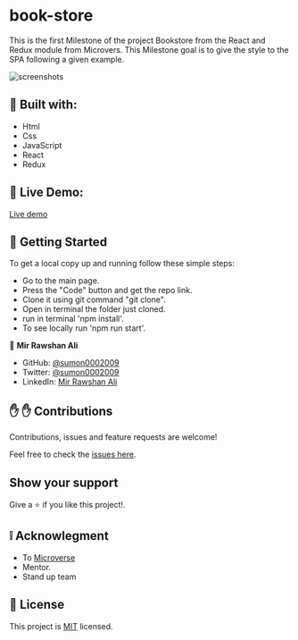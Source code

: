 # book-store

This is the first Milestone of the project Bookstore from the React and Redux module from Microvers. This Milestone goal is to give the style to the SPA following a given example.

![screenshots]('./screen.png')

## :hammer: Built with:

- Html
- Css
- JavaScript
- React
- Redux

## :red_circle: Live Demo:

[Live demo]()

## :construction_worker: Getting Started

To get a local copy up and running follow these simple steps:

- Go to the main page.
- Press the "Code" button and get the repo link.
- Clone it using git command "git clone".
- Open in terminal the folder just cloned.
- run in terminal 'npm install'.
- To see locally run 'npm run start'.

👤 **Mir Rawshan Ali**

- GitHub: [@sumon0002009](https://github.com/sumon0002001)
- Twitter: [@sumon0002009](https://twitter.com/Sumon0002009)
- LinkedIn: [Mir Rawshan Ali](https://www.linkedin.com/in/mir-rawshan-ali/)



## :raised_hand: :raised_hand: Contributions

Contributions, issues and feature requests are welcome!

Feel free to check the [issues here]().

## Show your support

Give a :star: if you like this project!.

## :grey_exclamation: Acknowlegment

- To [Microverse](https://www.microverse.org/)
- Mentor.
- Stand up team

## :memo: License

This project is [MIT](LICENSE) licensed.
